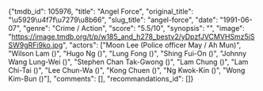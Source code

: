 {"tmdb_id": 105976, "title": "Angel Force", "original_title": "\u5929\u4f7f\u7279\u8b66", "slug_title": "angel-force", "date": "1991-06-07", "genre": "Crime / Action", "score": "5.5/10", "synopsis": "", "image": "https://image.tmdb.org/t/p/w185_and_h278_bestv2/yDpzfJVCMVHSmz5iSSW9gRFi9ko.jpg", "actors": ["Moon Lee (Police officer May / Ah Mun)", "Wilson Lam ()", "Hugo Ng ()", "Lung Fong ()", "Shing Fui-On ()", "Johnny Wang Lung-Wei ()", "Stephen Chan Tak-Gwong ()", "Lam Chung ()", "Lam Chi-Tai ()", "Lee Chun-Wa ()", "Kong Chuen ()", "Ng Kwok-Kin ()", "Wong Kim-Bun ()"], "comments": [], "recommandations_id": []}